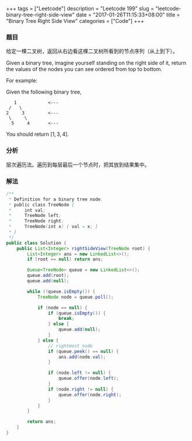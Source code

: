 +++
tags = ["Leetcode"]
description = "Leetcode 199"
slug = "leetcode-binary-tree-right-side-view"
date = "2017-01-26T11:15:33+08:00"
title = "Binary Tree Right Side View"
categories = ["Code"]
+++

### 题目

给定一棵二叉树，返回从右边看这棵二叉树所看到的节点序列（从上到下）。

Given a binary tree, imagine yourself standing on the right side of it, return the values of the nodes you can see ordered from top to bottom.

For example:

Given the following binary tree,

```console
   1            <---
 /   \
2     3         <---
 \     \
  5     4       <---
```

You should return $[1, 3, 4]$.

### 分析

层次遍历法。遍历到每层最后一个节点时，把其放到结果集中。

### 解法

```java
/**
 * Definition for a binary tree node.
 * public class TreeNode {
 *     int val;
 *     TreeNode left;
 *     TreeNode right;
 *     TreeNode(int x) { val = x; }
 * }
 */
public class Solution {
    public List<Integer> rightSideView(TreeNode root) {
        List<Integer> ans = new LinkedList<>();
        if (root == null) return ans;

        Queue<TreeNode> queue = new LinkedList<>();
        queue.add(root);
        queue.add(null);

        while (!queue.isEmpty()) {
            TreeNode node = queue.poll();

            if (node == null) {
                if (queue.isEmpty()) {
                    break;
                } else {
                    queue.add(null);
                }
            } else {
                // rightmost node
                if (queue.peek() == null) {
                    ans.add(node.val);
                }

                if (node.left != null) {
                    queue.offer(node.left);
                }
                if (node.right != null) {
                    queue.offer(node.right);
                }
            }
        }

        return ans;
    }
}
```